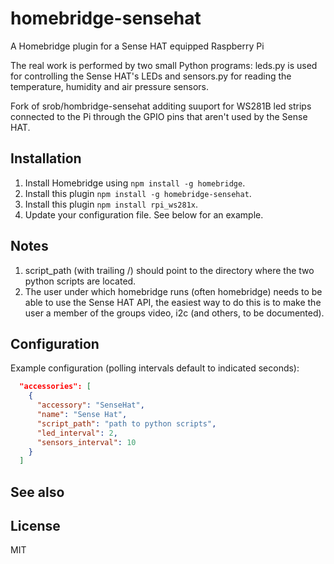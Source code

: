# homebridge-sensehat

A Homebridge plugin for a Sense HAT equipped Raspberry Pi

The real work is performed by two small Python programs: leds.py is used for controlling the Sense HAT's LEDs and sensors.py for reading the temperature, humidity and air pressure sensors.

Fork of srob/hombridge-sensehat additing suuport for WS281B led strips connected to the Pi through the GPIO pins that aren't used by the Sense HAT.

## Installation
1.	Install Homebridge using `npm install -g homebridge`.
2.	Install this plugin `npm install -g homebridge-sensehat`.
3.  Install this plugin `npm install rpi_ws281x`.
4.	Update your configuration file. See below for an example.

## Notes
1. script_path (with trailing /) should point to the directory where the two python scripts are located.
2. The user under which homebridge runs (often homebridge) needs to be able to use the Sense HAT API, the easiest way to do this is to make the user a member of the groups video, i2c (and others, to be documented).

## Configuration

Example configuration (polling intervals default to indicated seconds):

```json
  "accessories": [
    {
      "accessory": "SenseHat",
      "name": "Sense Hat",
      "script_path": "path to python scripts",
      "led_interval": 2,
      "sensors_interval": 10
    }
  ]
```

## See also

## License

MIT
